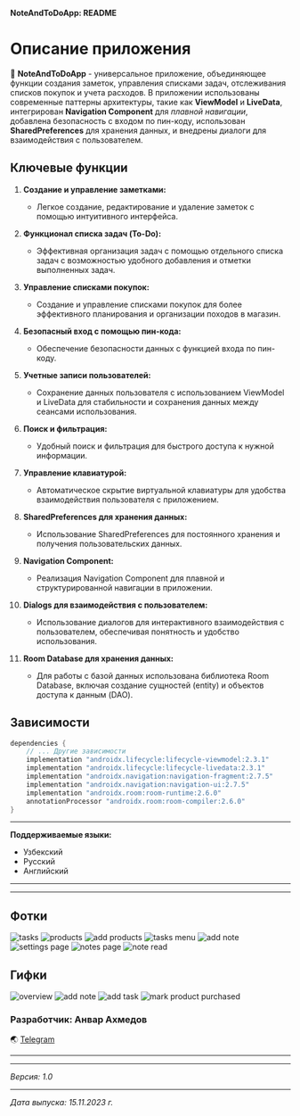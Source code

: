 **NoteAndToDoApp: README**

# Описание приложения

:memo: **NoteAndToDoApp** - универсальное приложение, объединяющее функции создания заметок, управления списками задач, отслеживания списков покупок и учета расходов. В приложении использованы современные паттерны архитектуры, такие как **ViewModel** и **LiveData**, интегрирован **Navigation Component** для *плавной навигации*, добавлена безопасность с входом по пин-коду, использован **SharedPreferences** для хранения данных, и внедрены диалоги для взаимодействия с пользователем.

## Ключевые функции

1. **Создание и управление заметками:**
    - Легкое создание, редактирование и удаление заметок с помощью интуитивного интерфейса.

2. **Функционал списка задач (To-Do):**
    - Эффективная организация задач с помощью отдельного списка задач с возможностью удобного добавления и отметки выполненных задач.

3. **Управление списками покупок:**
    - Создание и управление списками покупок для более эффективного планирования и организации походов в магазин.

4. **Безопасный вход с помощью пин-кода:**
    - Обеспечение безопасности данных с функцией входа по пин-коду.

5. **Учетные записи пользователей:**
    - Сохранение данных пользователя с использованием ViewModel и LiveData для стабильности и сохранения данных между сеансами использования.

6. **Поиск и фильтрация:**
    - Удобный поиск и фильтрация для быстрого доступа к нужной информации.

7. **Управление клавиатурой:**
    - Автоматическое скрытие виртуальной клавиатуры для удобства взаимодействия пользователя с приложением.

8. **SharedPreferences для хранения данных:**
    - Использование SharedPreferences для постоянного хранения и получения пользовательских данных.

9.  **Navigation Component:**
    - Реализация Navigation Component для плавной и структурированной навигации в приложении.

10. **Dialogs для взаимодействия с пользователем:**
    - Использование диалогов для интерактивного взаимодействия с пользователем, обеспечивая понятность и удобство использования.

11. **Room Database для хранения данных:**
    - Для работы с базой данных использована библиотека Room Database, включая создание сущностей (entity) и объектов доступа к данным (DAO).

## Зависимости

```gradle
dependencies {
    // ... Другие зависимости
    implementation "androidx.lifecycle:lifecycle-viewmodel:2.3.1"
    implementation "androidx.lifecycle:lifecycle-livedata:2.3.1"
    implementation "androidx.navigation:navigation-fragment:2.7.5"
    implementation "androidx.navigation:navigation-ui:2.7.5"
    implementation "androidx.room:room-runtime:2.6.0"
    annotationProcessor "androidx.room:room-compiler:2.6.0"
}
```
___
**Поддерживаемые языки:**
- Узбекский
- Русский
- Английский

___
___
## **Фотки**
![tasks](https://github.com/admiralD84/notesApp/blob/master/images/photo_2023-11-17_14-27-31.jpg, "Tasks page")
![products](https://github.com/admiralD84/notesApp/blob/master/images/photo_2023-11-17_14-27-32.jpg, "Shopping list")
![add products](https://github.com/admiralD84/notesApp/blob/master/images/photo_2023-11-17_14-27-28.jpg, "Add new products")
![tasks menu](https://github.com/admiralD84/notesApp/blob/master/images/photo_2023-11-17_14-27-13.jpg, "Task page menu")
![add note](https://github.com/admiralD84/notesApp/blob/master/images/photo_2023-11-17_14-27-34.jpg, "Add new note")
![settings page](https://github.com/admiralD84/notesApp/blob/master/images/photo_2023-11-17_14-27-37.jpg, "Settings page")
![notes page](https://github.com/admiralD84/notesApp/blob/master/images/photo_2023-11-17_14-27-43.jpg, "Notes page")
![note read](https://github.com/admiralD84/notesApp/blob/master/images/photo_2023-11-17_14-57-14.jpg, "Read notes page")

## **Гифки**
![overview](https://github.com/admiralD84/notesApp/blob/master/images/tasks.gif)
![add note](https://github.com/admiralD84/notesApp/blob/master/images/add_notes.gif)
![add task](https://github.com/admiralD84/notesApp/blob/master/images/add_tasks.gif)
![mark product purchased](https://github.com/admiralD84/notesApp/blob/master/images/product_purchase.gif)



### **Разработчик:** Анвар Ахмедов

:earth_asia: [Telegram](https://t.me/admiralD)

___
___
*Версия: 1.0*
___
*Дата выпуска: 15.11.2023 г.*